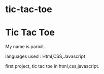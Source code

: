 # tic-tac-toe
<h1>Tic Tac Toe</h1>
<p>My name is parixit.</p>
<p>languages used : Html,CSS,Javascript</p>
<p>first project, tic tac toe in html,css,javascript.</p>
